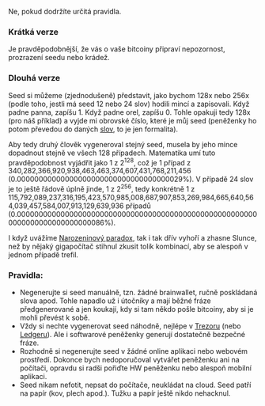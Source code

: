 Ne, pokud dodržíte určitá pravidla.

### Krátká verze
Je pravděpodobnější, že vás o vaše bitcoiny připraví nepozornost, prozrazení seedu nebo krádež.

### Dlouhá verze
Seed si můžeme (zjednodušeně) představit, jako bychom 128x nebo 256x (podle toho, jestli má seed 12 nebo 24 slov) hodili mincí a zapisovali. Když padne panna, zapíšu 1. Když padne orel, zapíšu 0. Tohle opakuji tedy 128x (pro náš příklad) a vyjde mi obrovské číslo, které je můj seed (peněženky ho potom převedou do daných [slov](https://github.com/bitcoin/bips/blob/master/bip-0039/bip-0039-wordlists.md), to je jen formalita).

Aby tedy druhý člověk vygeneroval stejný seed, musela by jeho mince dopadnout stejně ve všech 128 případech. Matematika umí tuto pravděpodobnost vyjádřit jako 1 z 2<sup>128</sup>, což je 1 případ z 340,282,366,920,938,463,463,374,607,431,768,211,456 (0.00000000000000000000000000000000000029%). V případě 24 slov je to ještě řádově úplně jinde, 1 z 2<sup>256</sup>, tedy konkrétně 1 z 115,792,089,237,316,195,423,570,985,008,687,907,853,269,984,665,640,564,039,457,584,007,913,129,639,936 případů (0.00000000000000000000000000000000000000000000000000000000000000000000000000086%).

I když uvážíme [Narozeninový paradox](https://cs.wikipedia.org/wiki/Narozeninov%C3%BD_probl%C3%A9m), tak i tak dřív vyhoří a zhasne Slunce, než by nějaký gigapočítač stihnul zkusit tolik kombinací, aby se alespoň v jednom případě trefil. 

### Pravidla:
- Negenerujte si seed manuálně, tzn. žádné brainwallet, ručně poskládaná slova apod. Tohle napadlo už i útočníky a mají běžné fráze předgenerované a jen koukají, kdy si tam někdo pošle bitcoiny, aby si je mohli převést k sobě.
- Vždy si nechte vygenerovat seed náhodně, nejlépe v [Trezoru](http://trezor.io/) (nebo [Ledgeru](https://www.ledger.com/)). Ale i softwarové peněženky generují dostatečně bezpečné fráze.
- Rozhodně si negenerujte seed v žádné online aplikaci nebo webovém prostředí. Dokonce bych nedoporučoval vytvářet peněženku ani na počítači, opravdu si radši pořiďte HW peněženku nebo alespoň mobilní aplikaci.
- Seed nikam nefotit, nepsat do počítače, neukládat na cloud. Seed patří na papír (kov, plech apod.). Tužku a papír ještě nikdo nehacknul.
